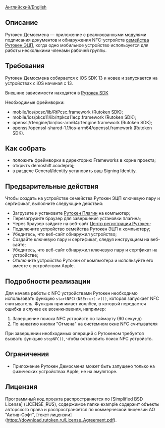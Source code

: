[Английский/English](README.mdown) 

## Описание

Рутокен Демосмена — приложение с реализованными модулями подписания документов и обнаружения 
NFC-устройств [семейства Рутокен ЭЦП](https://www.rutoken.ru/products/all/rutoken-ecp/),
когда одно мобильное устройство используется для работы несколькими членами рабочей группы.

## Требования

Рутокен Демосмена собирается с iOS SDK 13 и новее и запускается на устройствах c iOS начиная с 13. 

Внешние зависимости находятся в [Рутокен SDK](http://www.rutoken.ru/developers/sdk/)

Необходимые фреймворки:
* mobile/ios/pcsc/lib/RtPcsc.framework (Rutoken SDK);
* mobile/ios/pkcs11/lib/rtpkcs11ecp.framework (Rutoken SDK);
* openssl/rtengine/bin/ios-arm64/rtengine.framework (Rutoken SDK);
* openssl/openssl-shared-1.1/ios-arm64/openssl.framework (Rutoken SDK).

## Как собрать

* положить фреймворки в директорию Frameworks в корне проекта;
* открыть demoshift.xcodeproj;
* в разделе General/Identity установить ваш Signing Identity.

## Предварительные действия

Чтобы создать на устройстве семейства Рутокен ЭЦП ключевую пару и сертификат, выполните следующие действия:

* Загрузите и установите [Рутокен Плагин](https://www.rutoken.ru/products/all/rutoken-plugin/) на компьютер;
* Перезагрузите браузер для завершения установки плагина;
* Через браузер зайдите на веб-сайт [Центр регистрации Рутокен](https://ra.rutoken.ru);
* Подключите устройство семейства Рутокен ЭЦП к компьютеру;
* Убедитесь, что веб-сайт обнаружил устройство;
* Создайте ключевую пару и сертификат, следуя инструкциям на веб-сайте;
* Убедитесь, что веб-сайт обнаружил ключевую пару и сертфикат на устройстве;
* Отключите устройство Рутокен от компьютера и используйте его вместе с устройством Apple.

## Подробности реализации

Для начала работы с NFC устройствами Рутокен необходимо использовать функцию `startNFC((NSError)->())`,
которая запускает NFC считыватель. Функция принимает коллбек, в который передается ошибка в случае ее возникновения, например:
1. Завершение поиска NFC устройств по таймауту (60 секунд)
2. По нажатию кнопки "Отмена" на системном окне NFC считывателя

При завершении необходимых операций с Рутокеном требуется вызвать функцию `stopNFC()`, чтобы остановить поиск NFC устройств.

## Ограничения

* Приложение Рутокен Демосмена может быть запущено только на физических устройствах Apple, не на эмуляторе.

## Лицензия

Программный код проекта распространяется по [Simplified BSD License] (LICENSE_RUS),
содержимое папки example содержит объекты авторского права и распространяется по коммерческой лицензии АО "Актив-Софт", [текст лицензии] (https://download.rutoken.ru/License_Agreement.pdf).